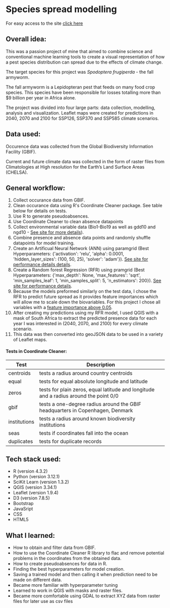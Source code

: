 # Species spread modelling
For easy access to the site <a href="https://christhefish96.github.io/species_spread_model/" target="_blank">click here</a>

## Overall idea:
This was a passion project of mine that aimed to combine science and conventional machine learning tools to create a visual representation of how a pest species distribution can spread due to the effects of climate change.


The target species for this project was *Spodoptera frugiperda* - the fall armyworm.


The fall armyworm is a Lepidopteran pest that feeds on many food crop species. This species have been responsible for losses totalling more than $9 billion per year in Africa alone.


The project was divided into four large parts: data collection, modelling, analysis and visualization. Leaflet maps were created for predictions in 2040, 2070 and 2100 for SSP126, SSP370 and SSP585 climate scenarios.

## Data used:
Occurence data was collected from the Global Biodiversity Information Facility (GBIF).

Current and future climate data was collected in the form of raster files from Climatologies at High resolution for the Earth’s Land Surface Areas (CHELSA).

## General workflow:
1. Collect occurance data from GBIF.
2. Clean occurance data using R's Coordinate Cleaner package. See table below for details on tests.
3. Use R to generate pseudoabsences.
4. Use Coordinate Cleaner to clean absence datapoints
5. Collect environmental variable data (Bio1-Bio19 as well as gdd10 and ngd10 - [See site for more details](https://christhefish96.github.io/species_spread_model/site/data.html#:~:text=ad%20lectus%20posuere.-,Variables,-Auctor%20nisi%20et)).
6. Combine presence and absence data points and randomly shuffle datapoints for model training.
7. Create an Artificual Neural Network (ANN) using paramgrid (Best Hyperparameters: {'activation': 'relu', 'alpha': 0.0001, 'hidden_layer_sizes': (100, 50, 25), 'solver': 'adam'}). [See site for performance details details](https://christhefish96.github.io/species_spread_model/site/modelling.html#:~:text=of%20trees%3A%20200-,ANN%20Performance,-Overall%20accuracy%3A%200.9611). 
8. Create a Random forest Regression (RFR) using pramgrid (Best Hyperparameters: {'max_depth': None, 'max_features': 'sqrt', 'min_samples_leaf': 1, 'min_samples_split': 5, 'n_estimators': 200}). [See site for performance details](https://christhefish96.github.io/species_spread_model/site/modelling.html#:~:text=1051-,RFR%20Performance,-Overall%20accuracy%3A%200.9647).
9. Because the models preformed similarly on the test data, I chose the RFR to predict future spread as it provides feature importances which will allow me to scale down the biovariables. For this project I chose all variables with a [feature importance above 0.05](https://christhefish96.github.io/species_spread_model/site/assets/img/Feature%20importances.png).
10. After creating my predictions using my RFR model, I used QGIS with a mask of South Africa to extract the predicted presence data for each year I was interested in (2040, 2070, and 2100) for every climate scenario.
11. This data was then converted into geoJSON data to be used in a variety of Leaflet maps.


#### Tests in Coordinate Cleaner:

| Test          |Description                                                                            |
|---------------|---------------------------------------------------------------------------------------|
| centroids     |tests a radius around country centroids                                                |
| equal         |tests for equal absolute longitude and latitude                                        |
| zeros         |tests for plain zeros, equal latitude and longitude and a radius around the point 0/0  |
| gbif          |tests a one-degree radius around the GBIF headquarters in Copenhagen, Denmark          |
| institutions  |tests a radius around known biodiversity institutions                                  |
| seas          |tests if coordinates fall into the ocean                                               |
| duplicates    |tests for duplicate records                                                            |

## Tech stack used:
* R (version 4.3.2)
* Python (version 3.12.1)
* SciKit Learn (version 1.3.2)
* QGIS (version 3.34.1)
* Leaflet (version 1.9.4)
* D3 (version 7.8.5)
* Bootstrap
* JavaSript
* CSS
* HTML5

## What I learned:
* How to obtain and filter data from GBIF.
* How to use the Coordinate Cleaner R library to flac and remove potential problems in the coordinates from the obtained data.
* How to create pseudoabsences for data in R.
* Finding the best hyperparameters for model creation.
* Saving a trained model and then calling it when prediction need to be made on different data.
* Became more familiar with hyperparameter tuning
* Learned to work in QGIS with masks and raster files.
* Became more comfortable using GDAL to extract XYZ data from raster files for later use as csv files
